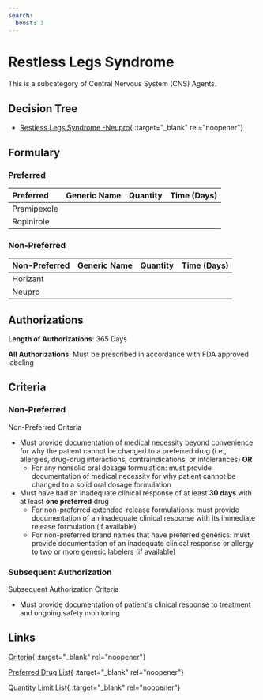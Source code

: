 ```yaml
---
search:
  boost: 3
---
```


# Restless Legs Syndrome

This is a subcategory of Central Nervous System (CNS) Agents.

## Decision Tree

- [Restless Legs Syndrome -Neupro](https://forms.office.com/Pages/ResponsePage.aspx?id=nPhjxpvvj0G9PUHkbAzgaN9UYz8EqmlIs3_TYn4TbXBUM0lJRzBHUlpTNjhUVEZaSkJHN0lLN0ZKNyQlQCN0PWcu){ :target="_blank" rel="noopener"}

## Formulary

### Preferred

| Preferred   | Generic Name | Quantity | Time (Days) |
| :---------- | :----------- | :------: | :---------: |
| Pramipexole |              |          |             |
| Ropinirole  |              |          |             |

### Non-Preferred

| Non-Preferred | Generic Name | Quantity | Time (Days) |
| :------------ | :----------- | :------: | :---------: |
| Horizant      |              |          |             |
| Neupro        |              |          |             |

## Authorizations

**Length of Authorizations**: 365 Days

**All Authorizations**: Must be prescribed in accordance with FDA approved labeling

## Criteria

### Non-Preferred

Non-Preferred Criteria

- Must provide documentation of medical necessity beyond convenience for why the patient cannot be changed to a preferred drug (i.e., allergies, drug-drug interactions, contraindications, or intolerances) **OR**
    - For any nonsolid oral dosage formulation: must provide documentation of medical necessity for why patient cannot be changed to a solid oral dosage formulation
- Must have had an inadequate clinical response of at least **30 days** with at least **one preferred** drug
    - For non-preferred extended-release formulations: must provide documentation of an inadequate clinical response with its immediate release formulation (if available)
    - For non-preferred brand names that have preferred generics: must provide documentation of an inadequate clinical response or allergy to two or more generic labelers (if available)

### Subsequent Authorization

Subsequent Authorization Criteria

- Must provide documentation of patient's clinical response to treatment and ongoing safety monitoring

## Links

[Criteria](https://pharmacy.medicaid.ohio.gov/sites/default/files/20230401_UPDL_Criteria%20_APPROVED.pdf#page=46){ :target="_blank" rel="noopener"}

[Preferred Drug List](https://pharmacy.medicaid.ohio.gov/sites/default/files/20230401_UPDL_v7_Approved.pdf#page=18){ :target="_blank" rel="noopener"}

[Quantity Limit List](https://pharmacy.medicaid.ohio.gov/sites/default/files/20230101_Ohio_Medicaid_Quantity_Document_APPROVED.pdf){ :target="_blank" rel="noopener"}
